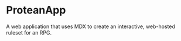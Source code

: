 # ProteanApp
A web application that uses MDX to create an interactive, web-hosted ruleset for an RPG.